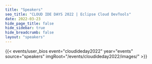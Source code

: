 ```yaml
---
title: "Speakers"
seo_title: "CLOUD IDE DAYS 2022 | Eclipse Cloud DevTools"
date: 2022-03-23
hide_page_title: false
hide_sidebar: true
hide_breadcrumb: false
layout: "speakers"
---
```


{{< events/user_bios event="cloudideday2022" year="events" source="speakers" imgRoot="/events/cloudideday2022/images/" >}}
